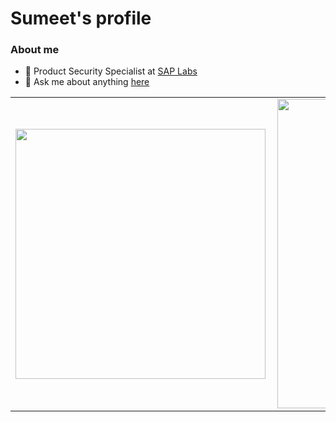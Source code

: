 # Sumeet's profile

### About me

- 💼 Product Security Specialist at [SAP Labs](http://sap.com/)
- 💬 Ask me about anything [here](https://github.com/sumeetpatil/sumeetpatil/issues)

<center>
  <table>
    <tr>
        <td><img width="400px" align="left" src="https://github-readme-stats.vercel.app/api/top-langs/?username=sumeetpatil&hide=html&layout=compact&show_icons=true&theme=prussian" /></td>
        <td><img width="495px" align="left" src="https://github-readme-stats.vercel.app/api?username=sumeetpatil&show_icons=true&theme=prussian" /></td>
    </tr>   
  </table>
</center>  
